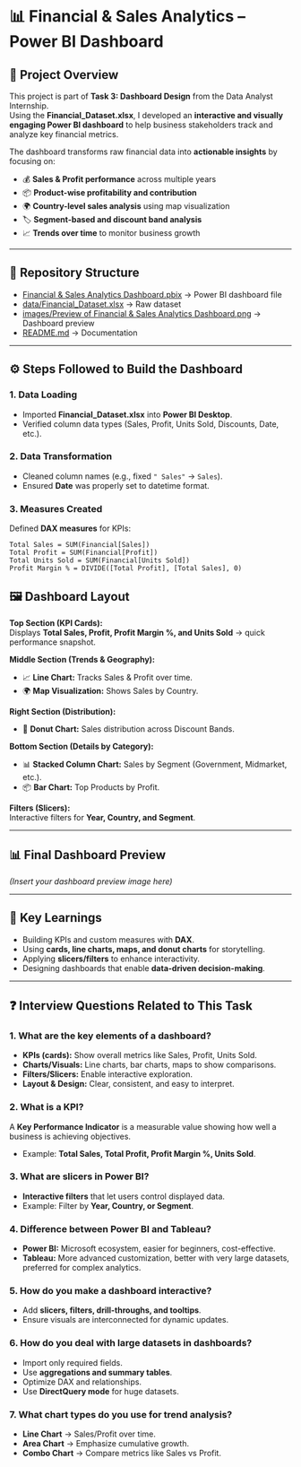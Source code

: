 # 📊 Financial & Sales Analytics – Power BI Dashboard

## 📌 Project Overview
This project is part of **Task 3: Dashboard Design** from the Data Analyst Internship.  
Using the **Financial_Dataset.xlsx**, I developed an **interactive and visually engaging Power BI dashboard** to help business stakeholders track and analyze key financial metrics.  

The dashboard transforms raw financial data into **actionable insights** by focusing on:  
- 💰 **Sales & Profit performance** across multiple years  
- 📦 **Product-wise profitability and contribution**  
- 🌍 **Country-level sales analysis** using map visualization  
- 🏷️ **Segment-based and discount band analysis**  
- 📈 **Trends over time** to monitor business growth  

---

## 📂 Repository Structure
- [Financial & Sales Analytics Dashboard.pbix](Financial%20&%20Sales%20Analytics%20Dashboard.pbix) → Power BI dashboard file  
- [data/Financial_Dataset.xlsx](data/Financial_Dataset.xlsx) → Raw dataset  
- [images/Preview of Financial & Sales Analytics Dashboard.png](images/Preview%20of%20Financial%20&%20Sales%20Analytics%20Dashboard.png) → Dashboard preview  
- [README.md](README.md) → Documentation  

---

## ⚙️ Steps Followed to Build the Dashboard

### 1. Data Loading
- Imported **Financial_Dataset.xlsx** into **Power BI Desktop**.  
- Verified column data types (Sales, Profit, Units Sold, Discounts, Date, etc.).  

### 2. Data Transformation
- Cleaned column names (e.g., fixed `" Sales"` → `Sales`).  
- Ensured **Date** was properly set to datetime format.  

### 3. Measures Created
Defined **DAX measures** for KPIs:
```DAX
Total Sales = SUM(Financial[Sales])
Total Profit = SUM(Financial[Profit])
Total Units Sold = SUM(Financial[Units Sold])
Profit Margin % = DIVIDE([Total Profit], [Total Sales], 0)
```

## 🖼️ Dashboard Layout

**Top Section (KPI Cards):**  
Displays **Total Sales, Profit, Profit Margin %, and Units Sold** → quick performance snapshot.  

**Middle Section (Trends & Geography):**  
- 📈 **Line Chart:** Tracks Sales & Profit over time.  
- 🌍 **Map Visualization:** Shows Sales by Country.  

**Right Section (Distribution):**  
- 🍩 **Donut Chart:** Sales distribution across Discount Bands.  

**Bottom Section (Details by Category):**  
- 📊 **Stacked Column Chart:** Sales by Segment (Government, Midmarket, etc.).  
- 📦 **Bar Chart:** Top Products by Profit.  

**Filters (Slicers):**  
Interactive filters for **Year, Country, and Segment**.  

---

## 📊 Final Dashboard Preview
*(Insert your dashboard preview image here)*

---

## 📝 Key Learnings
- Building KPIs and custom measures with **DAX**.  
- Using **cards, line charts, maps, and donut charts** for storytelling.  
- Applying **slicers/filters** to enhance interactivity.  
- Designing dashboards that enable **data-driven decision-making**.  

---

## ❓ Interview Questions Related to This Task  

### 1. What are the key elements of a dashboard?  
- **KPIs (cards):** Show overall metrics like Sales, Profit, Units Sold.  
- **Charts/Visuals:** Line charts, bar charts, maps to show comparisons.  
- **Filters/Slicers:** Enable interactive exploration.  
- **Layout & Design:** Clear, consistent, and easy to interpret.  

### 2. What is a KPI?  
A **Key Performance Indicator** is a measurable value showing how well a business is achieving objectives.  
- Example: **Total Sales, Total Profit, Profit Margin %, Units Sold**.  

### 3. What are slicers in Power BI?  
- **Interactive filters** that let users control displayed data.  
- Example: Filter by **Year, Country, or Segment**.  

### 4. Difference between Power BI and Tableau?  
- **Power BI:** Microsoft ecosystem, easier for beginners, cost-effective.  
- **Tableau:** More advanced customization, better with very large datasets, preferred for complex analytics.  

### 5. How do you make a dashboard interactive?  
- Add **slicers, filters, drill-throughs, and tooltips**.  
- Ensure visuals are interconnected for dynamic updates.  

### 6. How do you deal with large datasets in dashboards?  
- Import only required fields.  
- Use **aggregations and summary tables**.  
- Optimize DAX and relationships.  
- Use **DirectQuery mode** for huge datasets.  

### 7. What chart types do you use for trend analysis?  
- **Line Chart** → Sales/Profit over time.  
- **Area Chart** → Emphasize cumulative growth.  
- **Combo Chart** → Compare metrics like Sales vs Profit.  
